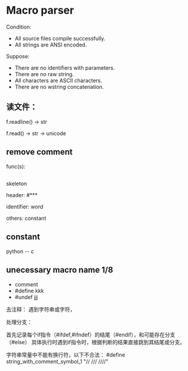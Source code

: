 # Macro parser


Condition:
-   All source files compile successfully.
-   All strings are ANSI encoded.

Suppose:
-   There are no identifiers with parameters.
-   There are no raw string.
-   All characters are ASCII characters.
-   There are no wstring concatenation.

## 读文件：

f.readline() -> str

f.read() -> str -> unicode

## remove comment

func(s): 

## 

skeleton

header: #*** 

identifier: word

others: constant

## constant

python -- c



## unecessary macro name 1/8

-   comment
-   #define kkk 
-   #undef jjj

去注释：
遇到字符串或字符，

处理分支：

首先记录每个if指令（#ifdef,#ifndef）的结尾（#endif），和可能存在分支（#else）
具体执行时遇到if指令时，根据判断的结果直接跳到其结尾或分支。

字符串常量中不能有换行符，以下不合法：
#define string_with_comment_symbol_1 "// /// 
////"